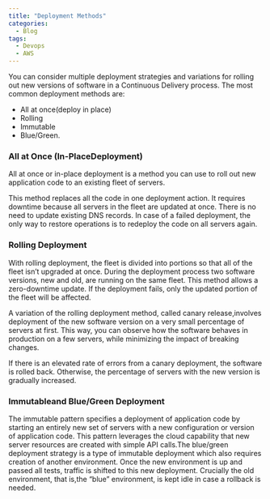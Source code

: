 ```yaml
---
title: "Deployment Methods"
categories:
  - Blog
tags:
  - Devops
  - AWS
---
```


You can consider multiple deployment strategies and variations for rolling out new versions of software in a Continuous Delivery process. The most common deployment methods are: 
<ul>
<li>All at once(deploy in place)</li>
<li>Rolling</li>
<li>Immutable</li>
<li>Blue/Green.</li> 
</ul>

<h3>All at Once (In-PlaceDeployment)</h3>
All at once or in-place deployment is a method you can use to roll out new application code to an existing fleet of servers.

This method replaces all the code in one deployment action. It requires downtime because all servers in the fleet are updated at once. There is no need to update existing DNS records. In case of a failed deployment, the only way to restore operations is to redeploy the code on all servers again. 

<h3>Rolling Deployment</h3>

With rolling deployment, the fleet is divided into portions so that all of the fleet isn’t upgraded at once. During the deployment process two software versions, new and old, are running on the same fleet. This method allows a zero-downtime update. If the deployment fails, only the updated portion of the fleet will be affected. 

A variation of the rolling deployment method, called canary release,involves deployment of the new software version on a very small percentage of servers at first. This way, you can observe how the software behaves in production on a few servers, while minimizing the impact of breaking changes.

If there is an elevated rate of errors from a canary deployment, the software is rolled back. Otherwise, the percentage of servers with the new version is gradually increased.

<h3>Immutableand Blue/Green Deployment</h3>

The immutable pattern specifies a deployment of application code by starting an entirely new set of servers with a new configuration or version of application code. This pattern leverages the cloud capability that new server resources are created with simple API calls.The blue/green deployment strategy is a type of immutable deployment which also requires creation of another environment. Once the new environment is up and passed all tests, traffic is shifted to this new deployment. Crucially the old environment, that is,the “blue” environment, is kept idle in case a rollback is needed.
